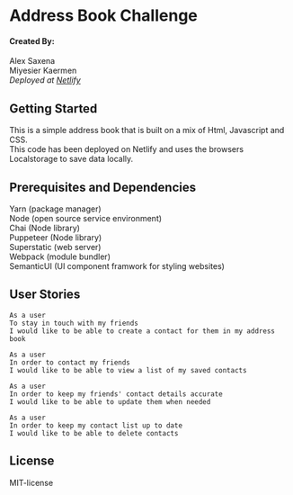 # Address Book Challenge

#### Created By:   
Alex Saxena  
Miyesier Kaermen  
*Deployed at [Netlify](https://my-address-book.netlify.com)*

## Getting Started
This is a simple address book that is built on a mix of Html, Javascript and CSS.  
This code has been deployed on Netlify and uses the browsers Localstorage to save data locally.

## Prerequisites and Dependencies 
Yarn (package manager)  
Node (open source service environment)  
Chai (Node library)  
Puppeteer (Node library)  
Superstatic (web server)  
Webpack (module bundler)  
SemanticUI (UI component framwork for styling websites)  

## User Stories  
```
As a user
To stay in touch with my friends
I would like to be able to create a contact for them in my address book
```
```
As a user
In order to contact my friends
I would like to be able to view a list of my saved contacts
```
```
As a user
In order to keep my friends' contact details accurate
I would like to be able to update them when needed
```

```
As a user
In order to keep my contact list up to date
I would like to be able to delete contacts
```

## License
MIT-license
